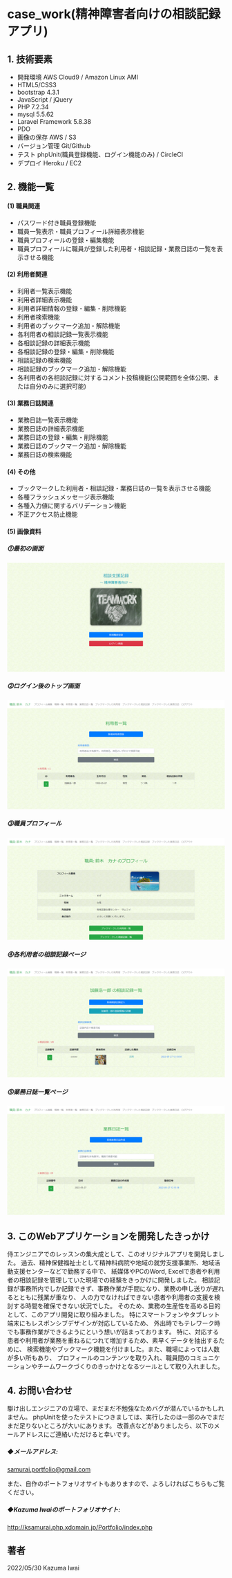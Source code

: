 # case_work(精神障害者向けの相談記録アプリ)

## 1. 技術要素

- 開発環境 AWS Cloud9 / Amazon Linux AMI
- HTML5/CSS3
- bootstrap 4.3.1
- JavaScript / jQuery
- PHP 7.2.34
- mysql 5.5.62
- Laravel Framework 5.8.38
- PDO
- 画像の保存 AWS / S3
- バージョン管理 Git/Github
- テスト phpUnit(職員登録機能、ログイン機能のみ) / CircleCI
- デプロイ Heroku / EC2

## 2. 機能一覧
#### (1) 職員関連
- パスワード付き職員登録機能
- 職員一覧表示・職員プロフィール詳細表示機能
- 職員プロフィールの登録・編集機能
- 職員プロフィールに職員が登録した利用者・相談記録・業務日誌の一覧を表示させる機能

#### (2) 利用者関連
- 利用者一覧表示機能
- 利用者詳細表示機能
- 利用者詳細情報の登録・編集・削除機能
- 利用者検索機能
- 利用者のブックマーク追加・解除機能
- 各利用者の相談記録一覧表示機能
- 各相談記録の詳細表示機能
- 各相談記録の登録・編集・削除機能
- 相談記録の検索機能
- 相談記録のブックマーク追加・解除機能
- 各利用者の各相談記録に対するコメント投稿機能(公開範囲を全体公開、または自分のみに選択可能)

#### (3) 業務日誌関連
- 業務日誌一覧表示機能
- 業務日誌の詳細表示機能
- 業務日誌の登録・編集・削除機能
- 業務日誌のブックマーク追加・解除機能
- 業務日誌の検索機能

#### (4) その他
- ブックマークした利用者・相談記録・業務日誌の一覧を表示させる機能
- 各種フラッシュメッセージ表示機能
- 各種入力値に関するバリデーション機能
- 不正アクセス防止機能

#### (5) 画像資料
##### ⓵最初の画面
![最初の画面](/public/images/sample_1.jpg)

##### ⓶ログイン後のトップ画面
![ログイン後のトップ画面(利用者一覧) ](/public/images/sample_2.jpg)

##### ⓷職員プロフィール
![職員プロフィール](/public/images/sample_3.jpg)

##### ⓸各利用者の相談記録ページ
![各利用者の相談記録ページ](/public/images/sample_4.jpg)

##### ⓹業務日誌一覧ページ
![業務日誌一覧ページ](/public/images/sample_5.jpg)

## 3. このWebアプリケーションを開発したきっかけ

侍エンジニアでのレッスンの集大成として、このオリジナルアプリを開発しました。
過去、精神保健福祉士として精神科病院や地域の就労支援事業所、地域活動支援センターなどで勤務する中で、
紙媒体やPCのWord, Excelで患者や利用者の相談記録を管理していた現場での経験をきっかけに開発しました。
相談記録が事務所内でしか記録できず、事務作業が手間になり、業務の申し送りが遅れるとともに残業が重なり、
人の力でなければできない患者や利用者の支援を検討する時間を確保できない状況でした。
そのため、業務の生産性を高める目的として、このアプリ開発に取り組みました。
特にスマートフォンやタブレット端末にもレスポンシブデザインが対応しているため、
外出時でもテレワーク時でも事務作業ができるようにという想いが詰まっております。
特に、対応する患者や利用者が業務を重ねるにつれて増加するため、素早くデータを抽出するために、
検索機能やブックマーク機能を付けました。また、職場によっては人数が多い所もあり、
プロフィールのコンテンツを取り入れ、職員間のコミュニケーションやチームワークづくりのきっかけとなるツールとして取り入れました。

## 4. お問い合わせ
駆け出しエンジニアの立場で、まだまだ不勉強なためバグが潜んでいるかもしれません。
phpUnitを使ったテストにつきましては、実行したのは一部のみでまだまだ足りないところが大いにあります。
改善点などがありましたら、以下のメールアドレスにご連絡いただけると幸いです。

##### ◆メールアドレス:
samurai.portfolio@gmail.com

また、自作のポートフォリオサイトもありますので、よろしければこちらもご覧ください。

##### ◆Kazuma Iwaiのポートフォリオサイト:
http://ksamurai.php.xdomain.jp/Portfolio/index.php

## 著者
2022/05/30 Kazuma Iwai